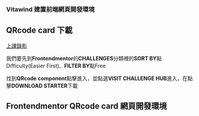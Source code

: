 ### Vitawind 建置前端網頁開發環境 ###

## QRcode card 下載 ##

[上課錄影](https://drive.google.com/file/d/1kzJ8g9DIz9Lk264drTtuhXf--j4tZB7m/view)

我們要先到**Frontendmentor**的**CHALLENGES**分類裡的**SORT BY**點Difficulty(Easier First)、**FILTER BY**點Free

找到**QRcode component**點擊進入，並點選**VISIT CHALLENGE HUB**進入，在點擊**DOWNLOAD STARTER**下載

## Frontendmentor QRcode card 網頁開發環境 ##

